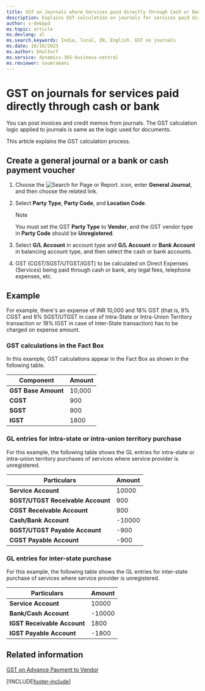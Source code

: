 ```yaml
---
title: GST on Journals where Services paid directly through Cash or Bank
description: Explains GST calculation on journals for services paid directly via cash or bank in Business Central India localization.
author: v-debapd
ms.topic: article
ms.devlang: al
ms.search.keywords: India, local, IN, English. GST on journals
ms.date: 10/16/2025
ms.author: bholtorf
ms.service: dynamics-365-business-central
ms.reviewer: soumramani
---
```


# GST on journals for services paid directly through cash or bank

You can post invoices and credit memos from journals. The GST calculation logic applied to journals is same as the logic used for documents.

This article explains the GST calculation process.

## Create a general journal or a bank or cash payment voucher

1. Choose the ![Search for Page or Report.](image/search_small.png "Search for Page or Report icon") icon, enter **General Journal**, and then choose the related link.
1. Select **Party Type**, **Party Code**, and **Location Code**.

   > [!NOTE]
   > You must set the GST **Party Type** to **Vendor**, and the GST vendor type in **Party Code** should be **Unregistered**.

1. Select **G/L Account** in account type and **G/L Account** or **Bank Account** in balancing account type, and then select the cash or bank accounts.
1. GST (CGST/SGST/UTGST/IGST) to be calculated on Direct Expenses (Services) being paid through cash or bank, any legal fees, telephone expenses, etc.

## Example

For example, there's an expense of INR 10,000 and 18% GST (that is, 9% CGST and 9% SGST/UTGST in case of Intra-State or Intra-Union Territory transaction or 18% IGST in case of Inter-State transaction) has to be charged on expense amount.

### GST calculations in the Fact Box

In this example, GST calculations appear in the Fact Box as shown in the following table.

| Component | Amount |
|--|--|
| **GST Base Amount** | 10,000 |
| **CGST** | 900 |
| **SGST** | 900 |
| **IGST** | 1800 |

### GL entries for intra-state or intra-union territory purchase

For this example, the following table shows the GL entries for intra-state or intra-union territory purchases of services where service provider is unregistered.

| Particulars | Amount |
|--|--|
| **Service Account** | 10000 |
| **SGST/UTGST Receivable Account** | 900 |
| **CGST Receivable Account** | 900 |
| **Cash/Bank Account** | -10000 |
| **SGST/UTGST Payable Account** | -900 |
| **CGST Payable Account** | -900 |

### GL entries for inter-state purchase

For this example, the following table shows the GL entries for inter-state purchase of services where service provider is unregistered.
  
| Particulars | Amount |
|--|--|
| **Service Account** | 10000 |
| **Bank/Cash Account** | -10000 |
| **IGST Receivable Account** | 1800 |
| **IGST Payable Account** | -1800 |

<!--- GL Entries for Intra-state purchase of services where service provider is registered are as following:

    |Particulars|Amount|
    |----------------------------------|---------------------------------------|  
    |**Service Account**|10000|
    |**CGST Receivable Account**|900|
    |**SGST/UTGST Receivable Account**|900|
    |**Cash/Bank Account**|-11800|  

> [!TIP]
> In case of Inter-State purchase of services IGST is applicable.-->

## Related information

[GST on Advance Payment to Vendor](GST-GST-on-Advance-Payment-made-to-Vendor.md)

[!INCLUDE[footer-include](../../includes/footer-banner.md)]
